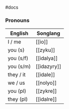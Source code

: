 #docs 

### Pronouns
English|Songlang
--|--
I / me| [[io]]
you (s)| [[zyku]]
you (s/f)|[[idalya]]
you (s/m)|[[idazyry]]
they / it| [[idale]]
we / us| [[nolyo]]
you (pl)| [[zykre]]
they (pl)| [[idalre]]